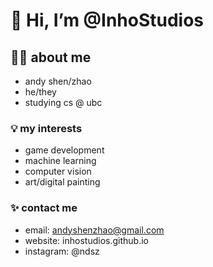 # 👋 Hi, I’m @InhoStudios
## 🙋‍♂️ about me
- andy shen/zhao
- he/they
- studying cs @ ubc
### 💡 my interests
- game development
- machine learning
- computer vision
- art/digital painting
### ✨ contact me
- email: andyshenzhao@gmail.com
- website: inhostudios.github.io
- instagram: @ndsz
<!---
InhoStudios/InhoStudios is a ✨ special ✨ repository because its `README.md` (this file) appears on your GitHub profile.
You can click the Preview link to take a look at your changes.
--->
